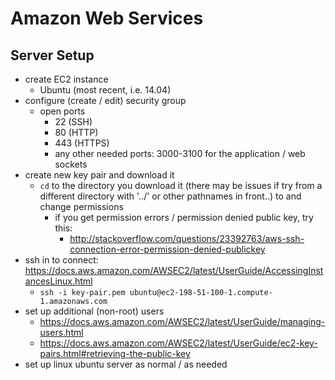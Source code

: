 # Amazon Web Services

## Server Setup

- create EC2 instance
  - Ubuntu (most recent, i.e. 14.04)
- configure (create / edit) security group
  - open ports
    - 22 (SSH)
    - 80 (HTTP)
    - 443 (HTTPS)
    - any other needed ports: 3000-3100 for the application / web sockets
- create new key pair and download it
  - `cd` to the directory you download it (there may be issues if try from a different directory with '../' or other pathnames in front..) to and change permissions
    - if you get permission errors / permission denied public key, try this:
      - http://stackoverflow.com/questions/23392763/aws-ssh-connection-error-permission-denied-publickey
- ssh in to connect: https://docs.aws.amazon.com/AWSEC2/latest/UserGuide/AccessingInstancesLinux.html
  - `ssh -i key-pair.pem ubuntu@ec2-198-51-100-1.compute-1.amazonaws.com`
- set up additional (non-root) users
  - https://docs.aws.amazon.com/AWSEC2/latest/UserGuide/managing-users.html
  - https://docs.aws.amazon.com/AWSEC2/latest/UserGuide/ec2-key-pairs.html#retrieving-the-public-key
- set up linux ubuntu server as normal / as needed